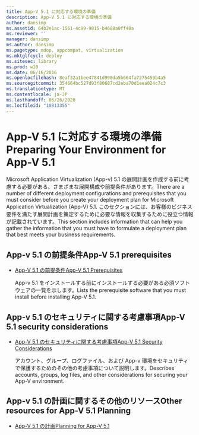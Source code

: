 ```yaml
---
title: App-V 5.1 に対応する環境の準備
description: App-V 5.1 に対応する環境の準備
author: dansimp
ms.assetid: 64b2e1ac-1561-4c99-9815-b4688a0ff48a
ms.reviewer: ''
manager: dansimp
ms.author: dansimp
ms.pagetype: mdop, appcompat, virtualization
ms.mktglfcycl: deploy
ms.sitesec: library
ms.prod: w10
ms.date: 06/16/2016
ms.openlocfilehash: 8eaf32a1bee47841d990da5b664fa7275459b4a5
ms.sourcegitcommit: 354664bc527d93f80687cd2eba70d1eea024c7c3
ms.translationtype: MT
ms.contentlocale: ja-JP
ms.lasthandoff: 06/26/2020
ms.locfileid: "10813355"
---
```

# <span data-ttu-id="760dd-103">App-V 5.1 に対応する環境の準備</span><span class="sxs-lookup"><span data-stu-id="760dd-103">Preparing Your Environment for App-V 5.1</span></span>


<span data-ttu-id="760dd-104">Microsoft Application Virtualization (App-v) 5.1 の展開計画を作成する前に考慮する必要がある、さまざまな展開構成や前提条件があります。</span><span class="sxs-lookup"><span data-stu-id="760dd-104">There are a number of different deployment configurations and prerequisites that you must consider before you create your deployment plan for Microsoft Application Virtualization (App-V) 5.1.</span></span> <span data-ttu-id="760dd-105">このセクションには、お客様のビジネス要件を満たす展開計画を策定するために必要な情報を収集するために役立つ情報が記載されています。</span><span class="sxs-lookup"><span data-stu-id="760dd-105">This section includes information that can help you gather the information that you must have to formulate a deployment plan that best meets your business requirements.</span></span>

## <span data-ttu-id="760dd-106">App-v 5.1 の前提条件</span><span class="sxs-lookup"><span data-stu-id="760dd-106">App-V 5.1 prerequisites</span></span>


-   [<span data-ttu-id="760dd-107">App-V 5.1 の前提条件</span><span class="sxs-lookup"><span data-stu-id="760dd-107">App-V 5.1 Prerequisites</span></span>](app-v-51-prerequisites.md)

    <span data-ttu-id="760dd-108">App-v 5.1 をインストールする前にインストールする必要がある必須ソフトウェアの一覧を示します。</span><span class="sxs-lookup"><span data-stu-id="760dd-108">Lists the prerequisite software that you must install before installing App-V 5.1.</span></span>

## <span data-ttu-id="760dd-109">App-v 5.1 のセキュリティに関する考慮事項</span><span class="sxs-lookup"><span data-stu-id="760dd-109">App-V 5.1 security considerations</span></span>


-   [<span data-ttu-id="760dd-110">App-V 5.1 のセキュリティに関する考慮事項</span><span class="sxs-lookup"><span data-stu-id="760dd-110">App-V 5.1 Security Considerations</span></span>](app-v-51-security-considerations.md)

    <span data-ttu-id="760dd-111">アカウント、グループ、ログファイル、および App-v 環境をセキュリティで保護するためのその他の考慮事項について説明します。</span><span class="sxs-lookup"><span data-stu-id="760dd-111">Describes accounts, groups, log files, and other considerations for securing your App-V environment.</span></span>






## <a href="" id="other-resources-for-app-v-5-1-planning-"></a><span data-ttu-id="760dd-112">App-v 5.1 の計画に関するその他のリソース</span><span class="sxs-lookup"><span data-stu-id="760dd-112">Other resources for App-V 5.1 Planning</span></span>


-   [<span data-ttu-id="760dd-113">App-V 5.1 の計画</span><span class="sxs-lookup"><span data-stu-id="760dd-113">Planning for App-V 5.1</span></span>](planning-for-app-v-51.md)

 

 





